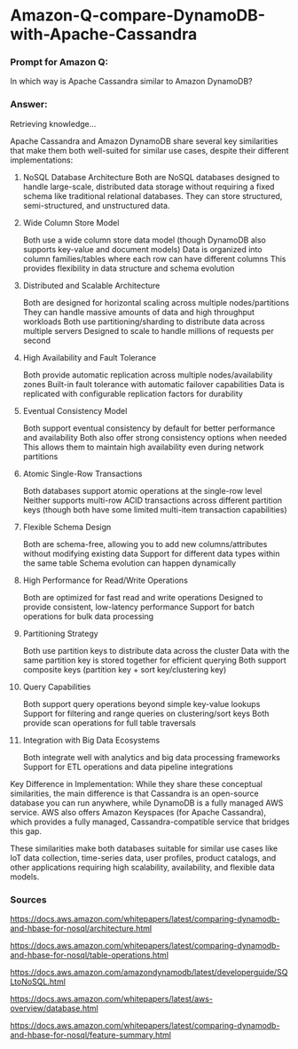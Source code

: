 # Amazon-Q-compare-DynamoDB-with-Apache-Cassandra

### Prompt for Amazon Q: 
In which way is Apache Cassandra similar to Amazon DynamoDB?

### Answer:
Retrieving knowledge...

Apache Cassandra and Amazon DynamoDB share several key similarities that make them both well-suited for similar use cases, despite their different implementations:

1. NoSQL Database Architecture Both are NoSQL databases designed to handle large-scale, distributed data storage without requiring a fixed schema like traditional relational databases. They can store structured, semi-structured, and unstructured data.

2. Wide Column Store Model

    Both use a wide column store data model (though DynamoDB also supports key-value and document models)
    Data is organized into column families/tables where each row can have different columns
    This provides flexibility in data structure and schema evolution

3. Distributed and Scalable Architecture

    Both are designed for horizontal scaling across multiple nodes/partitions
    They can handle massive amounts of data and high throughput workloads
    Both use partitioning/sharding to distribute data across multiple servers
    Designed to scale to handle millions of requests per second

4. High Availability and Fault Tolerance

    Both provide automatic replication across multiple nodes/availability zones
    Built-in fault tolerance with automatic failover capabilities
    Data is replicated with configurable replication factors for durability

5. Eventual Consistency Model

    Both support eventual consistency by default for better performance and availability
    Both also offer strong consistency options when needed
    This allows them to maintain high availability even during network partitions

6. Atomic Single-Row Transactions

    Both databases support atomic operations at the single-row level
    Neither supports multi-row ACID transactions across different partition keys (though both have some limited multi-item transaction capabilities)

7. Flexible Schema Design

    Both are schema-free, allowing you to add new columns/attributes without modifying existing data
    Support for different data types within the same table
    Schema evolution can happen dynamically

8. High Performance for Read/Write Operations

    Both are optimized for fast read and write operations
    Designed to provide consistent, low-latency performance
    Support for batch operations for bulk data processing

9. Partitioning Strategy

    Both use partition keys to distribute data across the cluster
    Data with the same partition key is stored together for efficient querying
    Both support composite keys (partition key + sort key/clustering key)

10. Query Capabilities

    Both support query operations beyond simple key-value lookups
    Support for filtering and range queries on clustering/sort keys
    Both provide scan operations for full table traversals

11. Integration with Big Data Ecosystems

    Both integrate well with analytics and big data processing frameworks
    Support for ETL operations and data pipeline integrations

Key Difference in Implementation: While they share these conceptual similarities, the main difference is that Cassandra is an open-source database you can run anywhere, while DynamoDB is a fully managed AWS service. AWS also offers Amazon Keyspaces (for Apache Cassandra), which provides a fully managed, Cassandra-compatible service that bridges this gap.

These similarities make both databases suitable for similar use cases like IoT data collection, time-series data, user profiles, product catalogs, and other applications requiring high scalability, availability, and flexible data models.

### Sources

https://docs.aws.amazon.com/whitepapers/latest/comparing-dynamodb-and-hbase-for-nosql/architecture.html

https://docs.aws.amazon.com/whitepapers/latest/comparing-dynamodb-and-hbase-for-nosql/table-operations.html

https://docs.aws.amazon.com/amazondynamodb/latest/developerguide/SQLtoNoSQL.html

https://docs.aws.amazon.com/whitepapers/latest/aws-overview/database.html

https://docs.aws.amazon.com/whitepapers/latest/comparing-dynamodb-and-hbase-for-nosql/feature-summary.html
